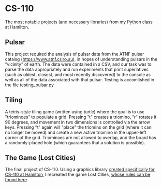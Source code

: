 # CS-110
The most notable projects (and necessary libraries) from my Python class at Hamilton.

## Pulsar
This project required the analysis of pulsar data from the ATNF pulsar catalog (https://www.atnf.csiro.au), in
hopes of understanding pulsars in the ”vicinity” of earth. The data were contained in a CSV, and our task was to parse the data appropriately and run experiments that print superlatives (such as oldest, closest, and most recently discovered) to the console as well as all of the data associated with that pulsar. Testing is accomlished in the file testing_pulsar.py

## Tiling
A tetris-style tiling game (written using turtle) where the goal is to use "triominoes" to populate a grid. Pressing "t" creates a triomino, "r" rotates it 90 degrees, and movement in two dimensions is controlled via the arrow keys. Pressing "t" again will "place" the triomino on the grid (where it can no longer be moved) and create a new active triomino in the upper-left corner of the grid. Triominoes are not allowed to overlap, and the board has a randomly-placed hole (which guarantees that a solution is possible).

## The Game (Lost Cities)
The final project of CS-110. Using a graphics library [created specifically for CS-110 at Hamilton](https://github.com/matthewjenkins97/CS110-Graphics), I recreated the game Lost Cities, [whose rules can be found here](https://cdn.1j1ju.com/medias/c8/66/47-lost-cities-rulebook.pdf).
